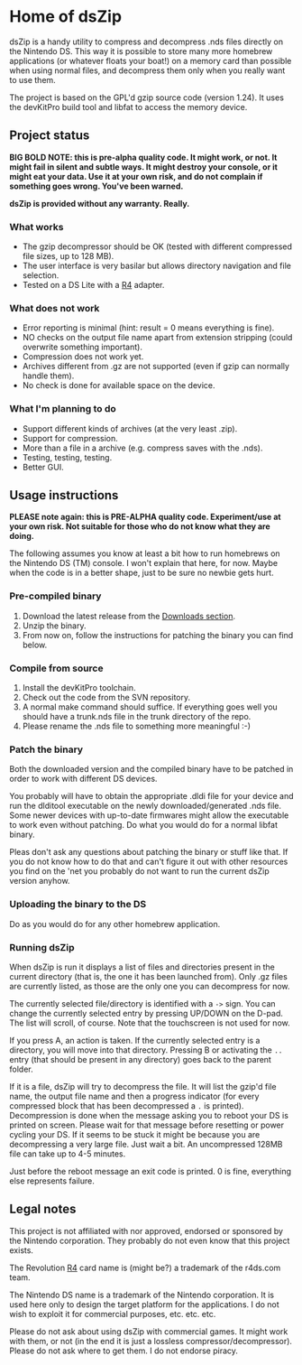 # Home of dsZip #

dsZip is a handy utility to compress and decompress .nds files directly on the Nintendo DS. This way it is possible to store many more homebrew applications (or whatever floats your boat!) on a memory card than possible when using normal files, and decompress them only when you really want to use them.

The project is based on the GPL'd gzip source code (version 1.24). It uses the devKitPro build tool and libfat to access the memory device.

## Project status ##

**BIG BOLD NOTE: this is pre-alpha quality code. It might work, or not. It might fail in silent and subtle ways. It might destroy your console, or it might eat your data. Use it at your own risk, and do not complain if something goes wrong. You've been warned.**

**dsZip is provided without any warranty. Really.**


### What works ###

  * The gzip decompressor should be OK (tested with different compressed file sizes, up to 128 MB).
  * The user interface is very basilar but allows directory navigation and file selection.
  * Tested on a DS Lite with a [R4](https://code.google.com/p/dszip/source/detail?r=4) adapter.

### What does not work ###

  * Error reporting is minimal (hint: result = 0 means everything is fine).
  * NO checks on the output file name apart from extension stripping (could overwrite something important).
  * Compression does not work yet.
  * Archives different from .gz are not supported (even if gzip can normally handle them).
  * No check is done for available space on the device.

### What I'm planning to do ###

  * Support different kinds of archives (at the very least .zip).
  * Support for compression.
  * More than a file in a archive (e.g. compress saves with the .nds).
  * Testing, testing, testing.
  * Better GUI.

## Usage instructions ##

**PLEASE note again: this is PRE-ALPHA quality code. Experiment/use at your own risk. Not suitable for those who do not know what they are doing.**

The following assumes you know at least a bit how to run homebrews on the Nintendo DS (TM) console. I won't explain that here, for now. Maybe when the code is in a better shape, just to be sure no newbie gets hurt.

### Pre-compiled binary ###
  1. Download the latest release from the [Downloads section](http://code.google.com/p/dszip/downloads/list).
  1. Unzip the binary.
  1. From now on, follow the instructions for patching the binary you can find below.

### Compile from source ###
  1. Install the devKitPro toolchain.
  1. Check out the code from the SVN repository.
  1. A normal make command should suffice. If everything goes well you should have a trunk.nds file in the trunk directory of the repo.
  1. Please rename the .nds file to something more meaningful :-)

### Patch the binary ###

Both the downloaded version and the compiled binary have to be patched in order to work with different DS devices.

You probably will have to obtain the appropriate .dldi file for your device and run the dlditool executable on the newly downloaded/generated .nds file. Some newer devices with up-to-date firmwares might allow the executable to work even without patching. Do what you would do for a normal libfat binary.

Pleas don't ask any questions about patching the binary or stuff like that. If you do not  know how to do that and can't figure it out with other resources you find on the 'net you probably do not want to run the current dsZip version anyhow.

### Uploading the binary to the DS ###

Do as you would do for any other homebrew application.

### Running dsZip ###

When dsZip is run it displays a list of files and directories present in the current directory (that is, the one it has been launched from). Only .gz files are currently listed, as those are the only one you can decompress for now.

The currently selected file/directory is identified with a `->` sign. You can change the currently selected entry by pressing UP/DOWN on the D-pad. The list will scroll, of course. Note that the touchscreen is not used for now.

If you press A, an action is taken. If the currently selected entry is a directory, you will move into that directory. Pressing B or activating the `..` entry (that should be present in any directory) goes back to the parent folder.

If it is a file, dsZip will try to decompress the file. It will list the gzip'd file name, the output file name and then a progress indicator (for every compressed block that has been decompressed a `.` is printed). Decompression is done when the message asking you to reboot your DS is printed on screen. Please wait for that message before resetting or power cycling your DS. If it seems to be stuck it might be because you are decompressing a very large file. Just wait a bit. An uncompressed 128MB file can take up to 4-5 minutes.

Just before the reboot message an exit code is printed. 0 is fine, everything else represents failure.

## Legal notes ##

This project is not affiliated with nor approved, endorsed or sponsored by the Nintendo corporation. They probably do not even know that this project exists.

The Revolution [R4](https://code.google.com/p/dszip/source/detail?r=4) card name is (might be?) a trademark of the r4ds.com team.

The Nintendo DS name is a trademark of the Nintendo corporation. It is used here only to design the target platform for the applications. I do not wish to exploit it for commercial purposes, etc. etc. etc.

Please do not ask about using dsZip with commercial games. It might work with them, or not (in the end it is just a lossless compressor/decompressor). Please do not ask where to get them. I do not endorse piracy.